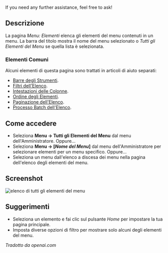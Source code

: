 <!-- Filename: Help4.x:Menus:_Items / Display title: Menu: Elementi -->

If you need any further assistance, feel free to ask!

## Descrizione

La pagina *Menu: Elementi* elenca gli elementi del menu contenuti in un menu. La barra del titolo mostra il nome del menu selezionato o *Tutti gli Elementi del Menu* se quella lista è selezionata.

### Elementi Comuni

Alcuni elementi di questa pagina sono trattati in articoli di aiuto separati:

* [Barre degli Strumenti](jdocmanual?article=help/common-elements/toolbars).
* [Filtri dell'Elenco](jdocmanual?article=help/common-elements/list-filters).
* [Intestazioni delle Colonne](jdocmanual?article=help/common-elements/list-column-headers).
* [Ordine degli Elementi](jdocmanual?article=help/common-elements/list-ordering).
* [Paginazione dell'Elenco](jdocmanual?article=help/common-elements/list-pagination).
* [Processo Batch dell'Elenco](jdocmanual?article=help/common-elements/list-batch-process).

## Come accedere

- Seleziona **Menu → Tutti gli Elementi del Menu** dal menu dell'Amministratore. Oppure...
- Seleziona **Menu → \[*Nome del Menu*\]** dal menu dell'Amministratore per selezionare 
  elementi per un menu specifico. Oppure...
- Seleziona un menu dall'elenco a discesa dei menu nella pagina dell'elenco degli elementi del menu.

## Screenshot

![elenco di tutti gli elementi del menu](../../../it/images/menus/menus-all-menu-items-list.png)

## Suggerimenti

- Seleziona un elemento e fai clic sul pulsante *Home* per impostare la tua pagina principale.
- Imposta diverse opzioni di filtro per mostrare solo alcuni degli elementi del menu.

*Tradotto da openai.com*

